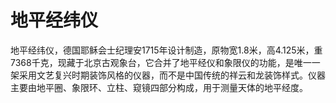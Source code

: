 # 地平经纬仪

地平经纬仪，德国耶稣会士纪理安1715年设计制造，原物宽1.8米，高4.125米，重7368千克，现藏于北京古观象台，它合并了地平经仪和象限仪的功能，是唯一一架采用文艺复兴时期装饰风格的仪器，而不是中国传统的祥云和龙装饰样式。仪器主要由地平圈、象限环、立柱、窥镜四部分构成，用于测量天体的地平经度。